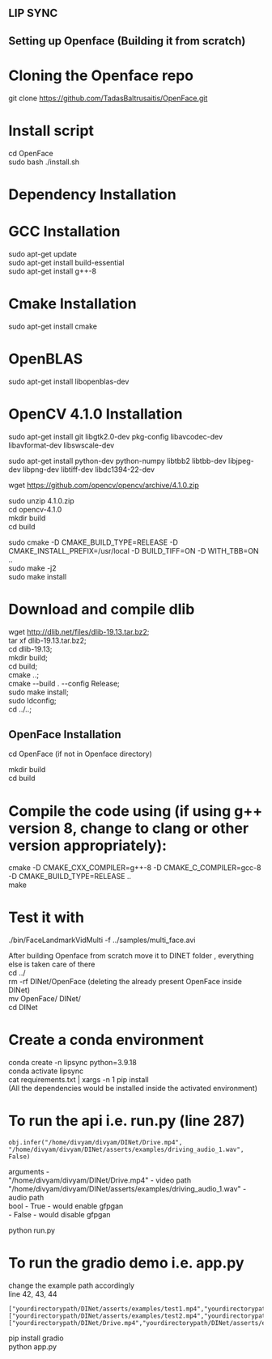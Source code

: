 ## LIP SYNC 

## Setting up Openface (Building it from scratch)

# Cloning the Openface repo 
git clone https://github.com/TadasBaltrusaitis/OpenFace.git

# Install script 
cd OpenFace <br />
sudo bash ./install.sh

# Dependency Installation 

# GCC Installation 
sudo apt-get update <br />
sudo apt-get install build-essential <br />
sudo apt-get install g++-8

# Cmake Installation 
sudo apt-get install cmake <br />

# OpenBLAS 
sudo apt-get install libopenblas-dev <br />

# OpenCV 4.1.0 Installation 
sudo apt-get install git libgtk2.0-dev pkg-config libavcodec-dev libavformat-dev libswscale-dev <br />

sudo apt-get install python-dev python-numpy libtbb2 libtbb-dev libjpeg-dev libpng-dev libtiff-dev libdc1394-22-dev <br />

wget https://github.com/opencv/opencv/archive/4.1.0.zip <br />

sudo unzip 4.1.0.zip <br />
cd opencv-4.1.0 <br />
mkdir build <br />
cd build <br />

sudo cmake -D CMAKE_BUILD_TYPE=RELEASE -D CMAKE_INSTALL_PREFIX=/usr/local -D BUILD_TIFF=ON -D WITH_TBB=ON .. <br />
sudo make -j2 <br />
sudo make install <br />

# Download and compile dlib
wget http://dlib.net/files/dlib-19.13.tar.bz2; <br />
tar xf dlib-19.13.tar.bz2; <br />
cd dlib-19.13; <br />
mkdir build; <br />
cd build; <br />
cmake ..; <br />
cmake --build . --config Release; <br />
sudo make install; <br />
sudo ldconfig; <br />
cd ../..; <br />


## OpenFace Installation 

cd OpenFace (if not in Openface directory) <br />

mkdir build <br />
cd build <br />

# Compile the code using (if using g++ version 8, change to clang or other version appropriately):
cmake -D CMAKE_CXX_COMPILER=g++-8 -D CMAKE_C_COMPILER=gcc-8 -D CMAKE_BUILD_TYPE=RELEASE .. <br />
make <br />

# Test it with
./bin/FaceLandmarkVidMulti -f ../samples/multi_face.avi <br />

After building Openface from scratch move it to DINET folder , everything else is taken care of there  <br />
cd ../ <br />
rm -rf DINet/OpenFace (deleting the already present OpenFace inside DINet) <br />
mv OpenFace/ DINet/ <br />
cd DINet <br />

# Create a conda environment 
conda create -n lipsync python=3.9.18 <br />
conda activate lipsync <br />
cat requirements.txt | xargs -n 1 pip install <br />
(All the dependencies would be installed inside the activated environment) <br />

# To run the api i.e. run.py (line 287)

```
obj.infer("/home/divyam/divyam/DINet/Drive.mp4", "/home/divyam/divyam/DINet/asserts/examples/driving_audio_1.wav", False)
```
arguments - <br />
"/home/divyam/divyam/DINet/Drive.mp4" - video path <br />
"/home/divyam/divyam/DINet/asserts/examples/driving_audio_1.wav" - audio path <br />
bool - True - would enable gfpgan <br />
    - False - would disable gfpgan <br />

python run.py <br />

# To run the gradio demo i.e. app.py <br />

change the example path accordingly <br />
line 42, 43, 44 <br />
```
["yourdirectorypath/DINet/asserts/examples/test1.mp4","yourdirectorypath/DINet/asserts/examples/driving_audio_1.wav"],
["yourdirectorypath/DINet/asserts/examples/test2.mp4","yourdirectorypath/DINet/asserts/examples/driving_audio_2.wav"], 
["yourdirectorypath/DINet/Drive.mp4","yourdirectorypath/DINet/asserts/examples/driving_audio_1.wav"], 
```
pip install gradio <br />
python app.py<br />